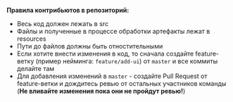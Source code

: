 **Правила контрибьютов в репозиторий:**

* Весь код должен лежать в src
* Файлы и полученные в процессе обработки артефакты лежат в resources
* Пути до файлов должны быть отностительными
* Если хотите внести изменения в код, то сначала создайте feature-ветку (пример нейминга: `feature/add-ui`) от `master` и все коммиты делайте там
* Для добавления изменений в `master` - создайте Pull Request от feature-ветки и дождитесь ревью от остальных участников команды (**Не вливайте изменения пока они не пройдут ревью!**)
